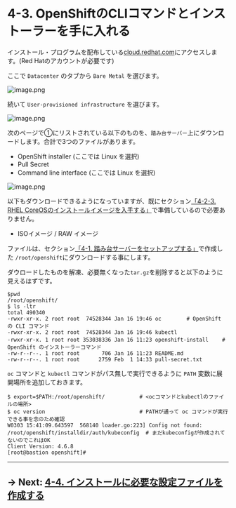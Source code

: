 # 4-3. OpenShiftのCLIコマンドとインストーラーを手に入れる

インストール・プログラムを配布している[cloud.redhat.com](https://cloud.redhat.com/openshift/create)にアクセスします。(Red Hatのアカウントが必要です)

ここで `Datacenter` のタブから `Bare Metal` を選びます。

![image.png](./.images/create-cluster-baremetal-1.png)

続いて `User-provisioned infrastructure` を選びます。

![image.png](./.images/create-cluster-baremetal-2.png)

次のページで①にリストされている以下のものを、`踏み台サーバー`上にダウンロードします。合計で3つのファイルがあります。
- OpenShift installer (ここでは Linux を選択)
- Pull Secret
- Command line interface (ここでは Linux を選択)

![image.png](https://qiita-image-store.s3.ap-northeast-1.amazonaws.com/0/99425/60146d97-09cf-ffd7-9a64-06ec32f0731b.png)

以下もダウンロードできるようになっていますが、既にセクション[「4-2-3. RHEL CoreOSのインストールイメージを入手する」](2.iPXE環境の作成.md)で準備しているので必要ありません。
- ISOイメージ / RAW イメージ 

ファイルは、セクション[「4-1. 踏み台サーバーをセットアップする」](1.踏み台サーバーをセットアップする.md)で作成した `/root/openshift`にダウンロードする事にします。

ダウロードしたものを解凍、必要無くなった`tar.gz`を削除すると以下のように見えるはずです。

```
$pwd
/root/openshift/
$ ls -ltr
total 490340
-rwxr-xr-x. 2 root root  74528344 Jan 16 19:46 oc        # OpenShift の CLI コマンド
-rwxr-xr-x. 2 root root  74528344 Jan 16 19:46 kubectl
-rwxr-xr-x. 1 root root 353038336 Jan 16 11:23 openshift-install　　 # OpenShift のインストーラーコマンド
-rw-r--r--. 1 root root       706 Jan 16 11:23 README.md
-rw-r--r--. 1 root root      2759 Feb  1 14:33 pull-secret.txt
```

`oc` コマンドと `kubectl` コマンドがパス無しで実行できるように `PATH` 変数に展開場所を追加しておきます。

```
$ export=$PATH:/root/openshift/           # <ocコマンドとkubectlのファイルの場所>
$ oc version                              # PATHが通って oc コマンドが実行できる事を念のため確認
W0303 15:41:09.643597  568140 loader.go:223] Config not found: /root/openshift/installdir/auth/kubeconfig  # まだkubeconfigが作成されてないのでこれはOK
Client Version: 4.6.8
[root@bastion openshift]#

```

---

## → Next: [4-4. インストールに必要な設定ファイルを作成する](4.installに必要な設定ファイルを作成する.md)
